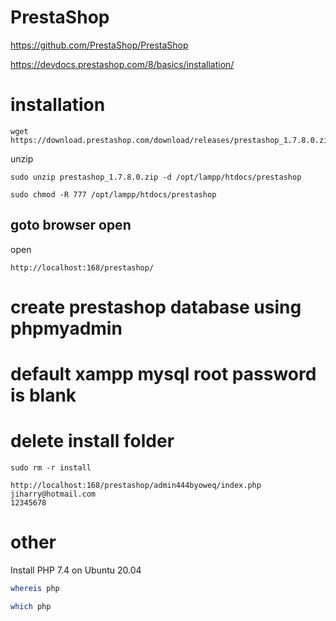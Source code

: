 # PrestaShop

https://github.com/PrestaShop/PrestaShop

https://devdocs.prestashop.com/8/basics/installation/

# installation



```
wget https://download.prestashop.com/download/releases/prestashop_1.7.8.0.zip
```

unzip
```
sudo unzip prestashop_1.7.8.0.zip -d /opt/lampp/htdocs/prestashop
```

```
sudo chmod -R 777 /opt/lampp/htdocs/prestashop
```

## goto browser open 
open 
```browser
http://localhost:168/prestashop/
```

# create prestashop database using phpmyadmin



# default xampp mysql root password is blank 



# delete install folder

```
sudo rm -r install
```

```
http://localhost:168/prestashop/admin444byoweq/index.php
jiharry@hotmail.com
12345678
```

# other 

Install PHP 7.4 on Ubuntu 20.04

```sh
whereis php
```
```sh
which php
```
